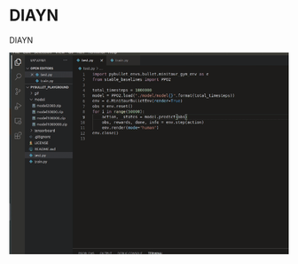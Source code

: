 # DIAYN
DIAYN


![image](https://github.com/skywalker0803r/pybullet_playground/blob/main/gif/Peek%202021-03-29%2012-42.gif)

